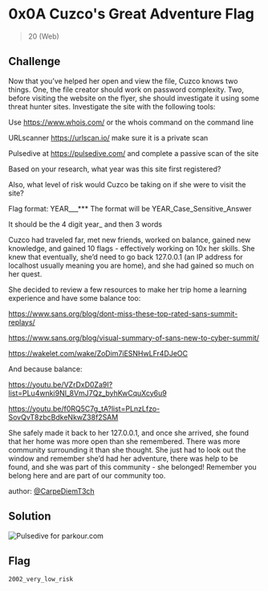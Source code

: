 # 0x0A Cuzco's Great Adventure Flag
> 20 (Web)

## Challenge

Now that you’ve helped her open and view the file, Cuzco knows two things. One, the file creator should work on password complexity. Two, before visiting the website on the flyer, she should investigate it using some threat hunter sites. Investigate the site with the following tools:

Use https://www.whois.com/ or the whois command on the command line

URLscanner https://urlscan.io/ make sure it is a private scan

Pulsedive at https://pulsedive.com/ and complete a passive scan of the site

Based on your research, what year was this site first registered?

Also, what level of risk would Cuzco be taking on if she were to visit the site?

Flag format: YEAR___*** The format will be YEAR_Case_Sensitive_Answer

It should be the 4 digit year_ and then 3 words

Cuzco had traveled far, met new friends, worked on balance, gained new knowledge, and gained 10 flags - effectively working on 10x her skills. She knew that eventually, she’d need to go back 127.0.0.1 (an IP address for localhost usually meaning you are home), and she had gained so much on her quest.

She decided to review a few resources to make her trip home a learning experience and have some balance too:

https://www.sans.org/blog/dont-miss-these-top-rated-sans-summit-replays/

https://www.sans.org/blog/visual-summary-of-sans-new-to-cyber-summit/

https://wakelet.com/wake/ZoDim7iESNHwLFr4DJeOC

And because balance:

https://youtu.be/VZrDxD0Za9I?list=PLu4wnki9NI_8VmJ7Qz_byhKwCquXcy6u9

https://youtu.be/f0RQ5C7g_tA?list=PLnzLfzo-SovQvT8zbcBdkeNkwZ38f2SAM

She safely made it back to her 127.0.0.1, and once she arrived, she found that her home was more open than she remembered. There was more community surrounding it than she thought. She just had to look out the window and remember she’d had her adventure, there was help to be found, and she was part of this community - she belonged! Remember you belong here and are part of our community too.

author: [@CarpeDiemT3ch](https://twitter.com/CarpeDiemT3ch)

## Solution

![Pulsedive for parkour.com](https://github.com/logicoverflow/sans-new2cyber-ctf/blob/main/chinchilla/0x0A/Screen%20Shot%202022-03-26%20at%2022.41.26.png)

## Flag

```2002_very_low_risk```
